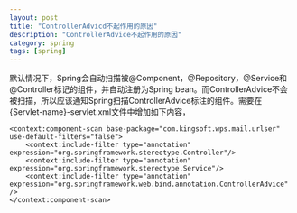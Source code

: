 ```yaml
---
layout: post
title: "ControllerAdvicd不起作用的原因"
description: "ControllerAdvice不起作用的原因"
category: spring
tags: [spring]
---
```


默认情况下，Spring会自动扫描被@Component，@Repository，@Service和@Controller标记的组件，并自动注册为Spring bean。而ControllerAdvice不会被扫描，所以应该通知Spring扫描ControllerAdvice标注的组件。需要在{Servlet-name}-servlet.xml文件中增加如下内容，

	<context:component-scan base-package="com.kingsoft.wps.mail.urlser" use-default-filters="false">
		<context:include-filter type="annotation" expression="org.springframework.stereotype.Controller"/>
		<context:include-filter type="annotation" expression="org.springframework.stereotype.Service"/>
		<context:include-filter type="annotation" expression="org.springframework.web.bind.annotation.ControllerAdvice" />
	</context:component-scan>
